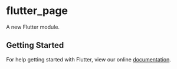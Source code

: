 # flutter_page

A new Flutter module.

## Getting Started

For help getting started with Flutter, view our online
[documentation](https://flutter.dev/).
